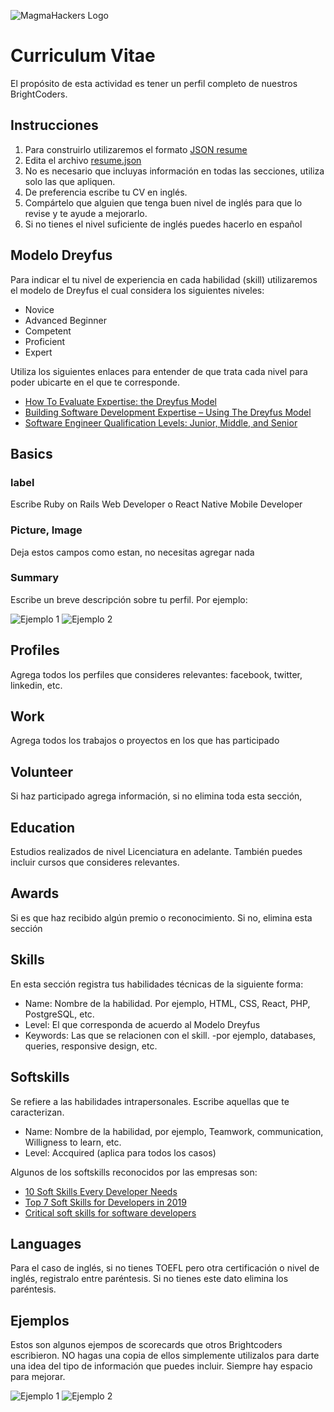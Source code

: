![MagmaHackers Logo](../imgs/logo-bc.png)

# Curriculum Vitae

El propósito de esta actividad es tener un perfil completo de nuestros BrightCoders. 

## Instrucciones

1. Para construirlo utilizaremos el formato [JSON resume](https://jsonresume.org/)
2. Edita el archivo [resume.json](resume.json)
3. No es necesario que incluyas información en todas las secciones, utiliza solo las que apliquen.
4. De preferencia escribe tu CV en inglés.
5. Compártelo que alguien que tenga buen nivel de inglés para que lo revise y te ayude a mejorarlo.
6. Si no tienes el nivel suficiente de inglés puedes hacerlo en español

## Modelo Dreyfus

Para indicar el tu nivel de experiencia en cada habilidad (skill) utilizaremos el modelo de Dreyfus el cual considera los siguientes niveles:
- Novice
- Advanced Beginner
- Competent
- Proficient
- Expert

Utiliza los siguientes enlaces para entender de que trata cada nivel para poder ubicarte en el que te corresponde.
- [How To Evaluate Expertise: the Dreyfus Model](https://www.solcept.ch/en/blog/dreyfus-model/)
- [Building Software Development Expertise – Using The Dreyfus Model](https://skorks.com/2009/08/building-software-development-expertise-using-the-dreyfus-model/)
- [Software Engineer Qualification Levels: Junior, Middle, and Senior](https://hackernoon.com/software-engineer-qualification-levels-junior-middle-and-senior-f2229591df1c)

## Basics
### label
Escribe Ruby on Rails Web Developer o React Native Mobile Developer

### Picture, Image
Deja estos campos como estan, no necesitas agregar nada

### Summary
Escribe un breve descripción sobre tu perfil. Por ejemplo:

![Ejemplo 1](img/summary1.png)
![Ejemplo 2](img/summary2.png)

## Profiles
Agrega todos los perfiles que consideres relevantes: facebook, twitter, linkedin, etc.

## Work
Agrega todos los trabajos o proyectos en los que has participado

## Volunteer

Si haz participado agrega información, si no elimina toda esta sección,

## Education
Estudios realizados de nivel Licenciatura en adelante. También puedes incluir cursos que consideres relevantes.

## Awards
Si es que haz recibido algún premio o reconocimiento. Si no, elimina esta sección

## Skills
En esta sección registra tus habilidades técnicas de la siguiente forma:

- Name: Nombre de la habilidad. Por ejemplo, HTML, CSS, React, PHP, PostgreSQL, etc.
- Level: El que corresponda de acuerdo al Modelo Dreyfus
- Keywords: Las que se relacionen con el skill. -por ejemplo, databases, queries, responsive design, etc.

## Softskills
Se refiere a las habilidades intrapersonales. Escribe aquellas que te caracterizan.

- Name: Nombre de la habilidad, por ejemplo, Teamwork, communication, Willigness to learn, etc.
- Level: Accquired (aplica para todos los casos)

Algunos de los softskills reconocidos por las empresas son:

- [10 Soft Skills Every Developer Needs](https://hackernoon.com/10-soft-skills-every-developer-needs-66f0cdcfd3f7)
- [Top 7 Soft Skills for Developers in 2019](https://simpleprogrammer.com/soft-skills-2019/)
- [Critical soft skills for software developers](https://medium.com/swlh/critical-soft-skills-for-software-developers-6845545f6dbd)

## Languages

Para el caso de inglés, si no tienes TOEFL pero otra certificación o nivel de inglés, registralo entre paréntesis. Si no tienes este dato elimina los paréntesis.

## Ejemplos

Estos son algunos ejempos de scorecards que otros Brightcoders escribieron.
NO hagas una copia de ellos simplemente utilizalos para darte una idea del tipo de información que puedes incluir. Siempre hay espacio para mejorar.

![Ejemplo 1](img/ejemplo1.png)
![Ejemplo 2](img/ejemplo2.png)

